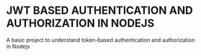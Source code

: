 # JWT BASED AUTHENTICATION AND AUTHORIZATION IN NODEJS
A basic project to understand token-based authentication and authorization in Nodejs

